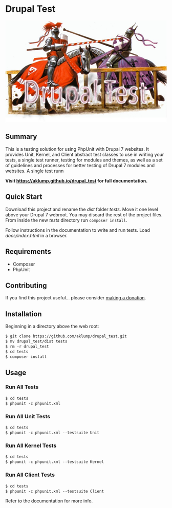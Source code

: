 # Drupal Test

![drupal_test](images/screenshot.jpg)

## Summary

This is a testing solution for using PhpUnit with Drupal 7 websites.  It provides Unit, Kernel, and Client abstract test classes to use in writing your tests, a single test runner, testing for modules and themes, as well as a set of guidelines and processes for better testing of Drupal 7 modules and websites. A single test runn

**Visit <https://aklump.github.io/drupal_test> for full documentation.**

## Quick Start

Download this project and rename the _dist_ folder _tests_.  Move it one level above your Drupal 7 webroot.  You may discard the rest of the project files.  From inside the new _tests_ directory run `composer install`.

Follow instructions in the documentation to write and run tests.  Load _docs/index.html_ in a browser.

## Requirements

* Composer
* PhpUnit

## Contributing

If you find this project useful... please consider [making a donation](https://www.paypal.com/cgi-bin/webscr?cmd=_s-xclick&hosted_button_id=4E5KZHDQCEUV8&item_name=Gratitude%20for%20aklump%2Fdrupal_test).

## Installation

Beginning in a directory above the web root:

    $ git clone https://github.com/aklump/drupal_test.git
    $ mv drupal_test/dist tests
    $ rm -r drupal_test
    $ cd tests
    $ composer install
    

## Usage

### Run All Tests

    $ cd tests
    $ phpunit -c phpunit.xml

### Run All Unit Tests

    $ cd tests
    $ phpunit -c phpunit.xml --testsuite Unit
    

### Run All Kernel Tests

    $ cd tests
    $ phpunit -c phpunit.xml --testsuite Kernel
    

### Run All Client Tests

    $ cd tests
    $ phpunit -c phpunit.xml --testsuite Client
    
Refer to the documentation for more info.

